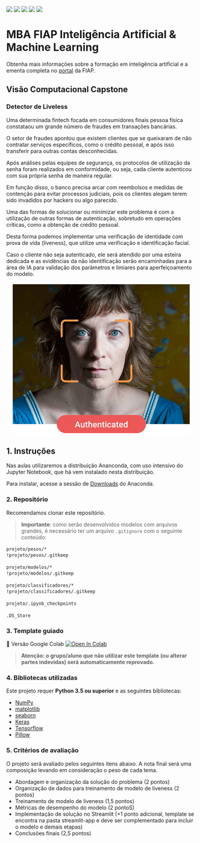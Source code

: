 ![](https://img.shields.io/github/repo-size/michelpf/https://github.com/michelpf/fiap-ml-visao-computacional-detector-liveness)
![](https://img.shields.io/github/issues/michelpf/https://github.com/michelpf/fiap-ml-visao-computacional-detector-liveness)
![](https://img.shields.io/github/stars/michelpf/https://github.com/michelpf/fiap-ml-visao-computacional-detector-liveness)
![](https://img.shields.io/github/watchers/michelpf/https://github.com/michelpf/fiap-ml-visao-computacional-detector-liveness)
![](https://img.shields.io/github/last-commit/michelpf/https://github.com/michelpf/fiap-ml-visao-computacional-detector-liveness)


# MBA FIAP Inteligência Artificial & Machine Learning

Obtenha mais informações sobre a formação em inteligência artificial e a ementa completa no [portal](https://www.fiap.com.br/mba/mba-em-artificial-intelligence-e-machine-learning/) da FIAP.

## Visão Computacional Capstone

### Detector de Liveless

Uma determinada fintech focada em consumidores finais pessoa física constataou um grande número de fraudes em transações bancárias.

O setor de fraudes apontou que existem clientes que se queixaram de não contratar serviços específicos, como o crédito pessoal, e após isso transferir para outras contas desconhecidas. 

Após análises pelas equipes de segurança, os protocolos de utilização da senha foram realizados em conformidade, ou seja, cada cliente autenticou com sua própria senha de maneira regular.

Em função disso, o banco precisa arcar com reembolsos e medidas de contenção para evitar processos judiciais, pois os clientes alegam terem sido invadidos por hackers ou algo parecido.

Uma das formas de solucionar ou minimizar este problema é com a utilização de outras formas de autenticação, sobretudo em operações críticas, como a obtenção de crédito pessoal.

Desta forma podemos implementar uma verificação de identidade com prova de vida (liveness), que utilize uma verificação e identificação facial. 

Caso o cliente não seja autenticado, ele será atendido por uma esteira dedicada e as evidências da não identificação serão encaminhadas para a área de IA para validação dos parâmetros e limiares para aperfeiçoamento do modelo.

<p align="center">
    <img src="imagens/liveness.gif">
</p>


## 1. Instruções

Nas aulas utilizaremos a distribuição Ananconda, com uso intensivo do Jupyter Notebook, que há vem instalado nesta distribuição.

Para instalar, acesse a sessão de [Downloads](https://www.anaconda.com/download) do Anaconda.


### 2. Repositório

Recomendamos clonar este repositório.

>**Importante**: como serão desenvolvidos modelos com arquivos grandes, é necessário ter um arquivo ```.gitignore``` com o seguinte conteúdo:

```
projeto/pesos/*
!projeto/pesos/.gitkeep 

projeto/modelos/*
!projeto/modelos/.gitkeep 

projeto/classificadores/*
!projeto/classificadores/.gitkeep 

projeto/.ipynb_checkpoints

.DS_Store
````

### 3. Template guiado

📕 Versão Google Colab [![Open In Colab](https://colab.research.google.com/assets/colab-badge.svg)](https://colab.research.google.com/github/michelpf/https://github.com/michelpf/fiap-ml-visao-computacional-detector-liveness/blob/master/notebook/deteccao-liveness-notebook.ipynb)

> **Atenção: o grupo/aluno que não utilizar este template (ou alterar partes indevidas) será automaticamente reprovado.**

### 4. Bibliotecas utilizadas

Este projeto requer **Python 3.5 ou superior** e as seguintes bibliotecas:

- [NumPy](http://www.numpy.org/)
- [matplotlib](http://matplotlib.org/)
- [seaborn](http://seaborn.pydata.org/)
- [Keras](https://keras.io/)
- [Tensorflow](http://tensorflow.org/)
- [Pillow](https://pillow.readthedocs.io/en/stable/)


### 5. Critérios de avaliação

O projeto será avaliado pelos seguintes itens abaixo. A nota final será uma composição levando em consideração o peso de cada tema.

- Abordagem e organização da solução do problema (2 pontos)
- Organização de dados para treinamento de modelo de liveness (2 pontos)
- Treinamento de modelo de liveness (1,5 pontos)
- Métricas de desempenho do modelo (2 pontoS)
- Implementação de solução no Streamlit (+1 ponto adicional, template se encontra na pasta streamlit-app e deve ser complementado para incluir o modelo e demais etapas)
- Conclusões finais (2,5 pontos)
